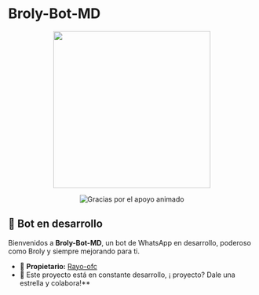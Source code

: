 # Broly-Bot-MD

<p align="center">
  <img src="https://files.catbox.moe/pn38u9.jpg" width="320"/>
</p>

<p align="center">
  <img src="https://readme-typing-svg.demolab.com?font=Fira+Code&pause=1000&color=3AFF00&center=true&vCenter=true&width=450&lines=Gracias+por+el+apoyo+%F0%9F%91%8D" alt="Gracias por el apoyo animado" />
</p>

## 🤖 Bot en desarrollo

Bienvenidos a **Broly-Bot-MD**, un bot de WhatsApp en desarrollo, poderoso como Broly y siempre mejorando para ti.

- 👑 **Propietario:** [Rayo-ofc](https://github.com/Rayo-ofc)
- 🚧 Este proyecto está en constante desarrollo, ¡ proyecto? Dale una estrella y colabora!**